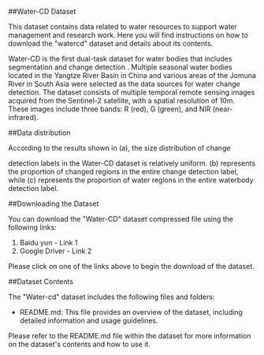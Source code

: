 ##Water-CD Dataset

This dataset contains data related to water resources to support water management and research work. Here you will find instructions on how to download the "watercd" dataset and details about its contents.

Water-CD is the first dual-task dataset for water bodies that includes segmentation and change detection . Multiple seasonal water bodies located in the Yangtze River Basin in China and various areas of the Jomuna River in South Asia were selected as the data sources for water change detection. The dataset consists of multiple temporal remote sensing images acquired from the Sentinel-2 satellite, with a spatial resolution of 10m. These images include three bands: R (red), G (green), and NIR (near-infrared).



##Data distribution

According to the results shown in (a), the size distribution of change

detection labels in the Water-CD dataset is relatively uniform. (b) represents the proportion of changed regions in the entire change detection label, while (c) represents the proportion of water regions in the entire waterbody detection label.



##Downloading the Dataset

You can download the "Water-CD" dataset compressed file using the following links:

1. Baidu yun - Link 1
2. Google Driver - Link 2

Please click on one of the links above to begin the download of the dataset.

##Dataset Contents

The "Water-cd" dataset includes the following files and folders:

- README.md: This file provides an overview of the dataset, including detailed information and usage guidelines.

Please refer to the README.md file within the dataset for more information on the dataset's contents and how to use it.







